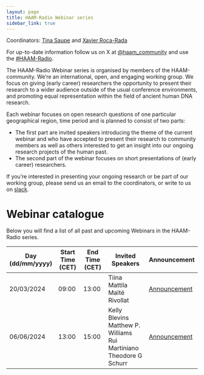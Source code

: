 ```yaml
---
layout: page
title: HAAM-Radio Webinar series
sidebar_link: true
---
```


Coordinators: [Tina Saupe](mailto:tina.saupe@ebc.uu.se) and [Xavier Roca-Rada](mailto:xavier.rocarada@adelaide.edu.au)

For up-to-date information follow us on X at [@haam_community](https://twitter.com/HAAM_community) and use the [#HAAM-Radio](https://twitter.com/hashtag/HAAM-Radio). 

The HAAM-Radio Webinar series is organised by members of the HAAM-community. We’re an international, open, and engaging working group. We focus on giving (early career) researchers the opportunity to present their research to a wider audience outside of the usual conference environments, and promoting equal representation within the field of ancient human DNA research.

Each webinar focuses on open research questions of one particular geographical region, time period and is planned to consist of two parts:
- The first part are invited speakers introducing the theme of the current webinar and who have accepted to present their research to community members as well as others interested to get an insight into our ongoing research projects of the human past.
- The second part of the webinar focuses on short presentations of (early career) researchers.

If you’re interested in presenting your ongoing research or be part of our working group, please send us an email to the coordinators, or write to us on [slack](https://join.slack.com/t/haam-community/shared_invite/zt-1xoeh4d42-ZzuAWVTyQpKoFmuezBTdMA). 

# Webinar catalogue

Below you will find a list of all past and upcoming Webinars in the HAAM-Radio series.

<table> <thead> <tr> <th style="width:20%;">Day (dd/mm/yyyy)</th> <th style="width:20%;">Start Time (CET)</th> <th style="width:20%;">End Time (CET)</th> <th style="width:40%;">Invited Speakers</th> <th style="width:10%;">Announcement</th> </tr> </thead> <tbody> <tr> <td>20/03/2024</td> <td>09:00</td> <td>13:00</td> <td> Tiina Mattila<br> Maïté Rivollat </td> <td> <a href="/events/2024/03/01/event/">Announcement</a> </td> </tr> <tr> <td>06/06/2024</td> <td>13:00</td> <td>15:00</td> <td> Kelly Blevins<br> Matthew P. Williams<br> Rui Martiniano<br> Theodore G Schurr </td> <td><a href="/events/2024/05/23/event/">Announcement</a></td> </tr> </tbody> </table>